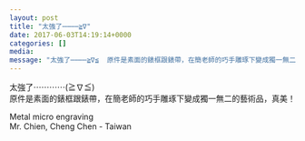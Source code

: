 ```yaml
---
layout: post
title: "太強了⋯⋯⋯⋯≧∇" 
date: 2017-06-03T14:19:14+0000 
categories: [] 
media:
message: "太強了⋯⋯⋯⋯≧∇≦  原件是素面的錶框跟錶帶，在簡老師的巧手雕琢下變成獨一無二的藝術品，真美！    Metal micro engraving   Mr. Chien, Cheng Chen - Taiwan"
---
```


太強了⋯⋯⋯⋯(≧∇≦)  
原件是素面的錶框跟錶帶，在簡老師的巧手雕琢下變成獨一無二的藝術品，真美！  
  
Metal micro engraving   
Mr. Chien, Cheng Chen - Taiwan


 
